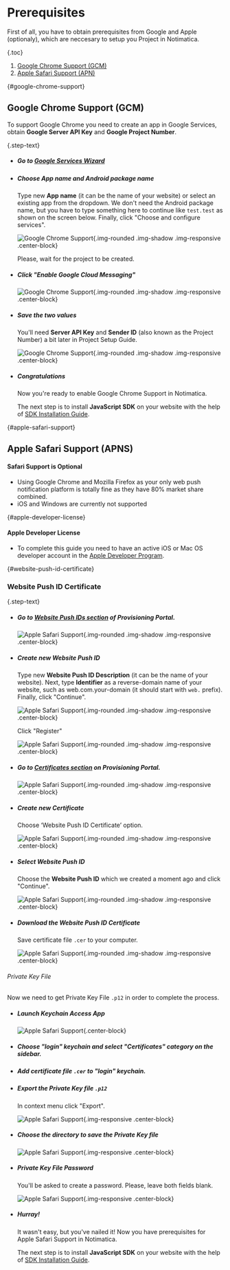 # Prerequisites

First of all, you have to obtain prerequisites from Google and Apple (optionaly), which are neccesary to setup you Project in Notimatica. 

{.toc}
1. [Google Chrome Support (GCM)](#google-chrome-support)
1. [Apple Safari Support (APN)](#apple-safari-support)

{#google-chrome-support}
## Google Chrome Support (GCM)

To support Google Chrome you need to create an app in Google Services, obtain **Google Server API Key** and **Google Project Number**.

{.step-text}
* ##### Go to [Google Services Wizard](https://developers.google.com/mobile/add?platform=android&cntapi=gcm)

* ##### Choose App name and Android package name

  Type new **App name** (it can be the name of your website) or select an existing app from the dropdown. 
  We don't need the Android package name, but you have to type something here to continue like `test.test` as shown on the screen below. Finally, click "Choose and configure services".

  ![Google Chrome Support](/static/prerequisites/google1.png "Google Chrome Support - Step 1"){.img-rounded .img-shadow .img-responsive .center-block}

  Please, wait for the project to be created.

* ##### Click "Enable Google Cloud Messaging"

  ![Google Chrome Support](/static/prerequisites/google2.png "Google Chrome Support - Step 2"){.img-rounded .img-shadow .img-responsive .center-block}

* ##### Save the two values 

  You'll need **Server API Key** and **Sender ID** (also known as the Project Number) a bit later in Project Setup Guide.

  ![Google Chrome Support](/static/prerequisites/google3.png "Google Chrome Support - Step 3"){.img-rounded .img-shadow .img-responsive .center-block}

* ##### Congratulations
  Now you're ready to enable Google Chrome Support in Notimatica.

  The next step is to install **JavaScript SDK** on your website with the help of [SDK Installation Guide](/docs/installation).

{#apple-safari-support}
## Apple Safari Support (APNS)

<div class="callout callout-info" role="alert">

#### Safari Support is Optional
* Using Google Chrome and Mozilla Firefox as your only web push notification platform is totally fine as they have 80% market share combined.
* iOS and Windows are currently not supported

</div>

{#apple-developer-license}
<div class="callout callout-warning" role="alert">

#### Apple Developer License

* To complete this guide you need to have an active iOS or Mac OS developer account in the [Apple Developer Program](https://developer.apple.com/programs/).

</div>

{#website-push-id-certificate}
### Website Рush ID Сertificate

{.step-text}
* ##### Go to [Website Push IDs section](https://developer.apple.com/account/ios/identifier/websitePushId/landing) of Provisioning Portal.

  ![Apple Safari Support](/static/prerequisites/apple2.png "Apple Safari Support - Step 1"){.img-rounded .img-shadow .img-responsive .center-block}

* ##### Create new Website Push ID

  Type new **Website Push ID Description** (it can be the name of your website). Next, type **Identifier** as a reverse-domain name of your website, such as web.com.your-domain (it should start with `web.` prefix). Finally, click "Continue".

  ![Apple Safari Support](/static/prerequisites/apple3.png "Apple Safari Support - Step 1"){.img-rounded .img-shadow .img-responsive .center-block}

  Click "Register"

  ![Apple Safari Support](/static/prerequisites/apple4.png "Apple Safari Support - Step 2"){.img-rounded .img-shadow .img-responsive .center-block}

* ##### Go to [Certificates section](https://developer.apple.com/account/ios/certificate/) on Provisioning Portal.

  ![Apple Safari Support](/static/prerequisites/apple5.png "Apple Safari Support - Step 3"){.img-rounded .img-shadow .img-responsive .center-block}

* ##### Create new Certificate

  Choose ‘Website Push ID Certificate’ option.

  ![Apple Safari Support](/static/prerequisites/apple6.png "Apple Safari Support - Step 4"){.img-rounded .img-shadow .img-responsive .center-block}

* ##### Select Website Рush ID

  Сhoose the **Website Push ID** which we created a moment ago and click "Continue".

  ![Apple Safari Support](/static/prerequisites/apple7.png "Apple Safari Support - Step 5"){.img-rounded .img-shadow .img-responsive .center-block}

* ##### Download the Website Рush ID Сertificate
  Save certificate file `.cer` to your computer.

  ![Apple Safari Support](/static/prerequisites/apple8.png "Apple Safari Support - Step 6"){.img-rounded .img-shadow .img-responsive .center-block}

<div class="callout callout-info" role="alert">

  ###### Private Key File
  Now we need to get Private Key File `.p12` in order to complete the process.

</div>

* ##### Launch Keychain Access App

  ![Apple Safari Support](/static/prerequisites/apple13.png "Apple Safari Support - Step 7"){.center-block}

* ##### Choose "login" keychain and select "Certificates" category on the sidebar.
* ##### Add certificate file `.cer` to "login" keychain.
* ##### Export the Private Key file `.p12`
  In context menu click "Export".

  ![Apple Safari Support](/static/prerequisites/apple12.png "Apple Safari Support - Step 9"){.img-responsive .center-block}

* ##### Choose the directory to save the Private Key file

  ![Apple Safari Support](/static/prerequisites/apple10.png "Apple Safari Support - Step 10"){.img-responsive .center-block}

* ##### Private Key File Password
  You'll be asked to create a password. Please, leave both fields blank.

  ![Apple Safari Support](/static/prerequisites/apple11.png "Apple Member Center - Step 11"){.img-responsive .center-block}

* ##### Hurray!
  It wasn't easy, but you've nailed it! Now you have prerequisites for Apple Safari Support in Notimatica.

  The next step is to install **JavaScript SDK** on your website with the help of [SDK Installation Guide](/docs/installation).
